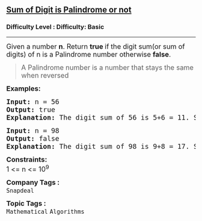 <h2><a href="https://www.geeksforgeeks.org/problems/sum-of-digit-is-pallindrome-or-not2751/1?itm_source=geeksforgeeks&itm_medium=article&itm_campaign=practice_card">Sum of Digit is Palindrome or not</a></h2><h3>Difficulty Level : Difficulty: Basic</h3><hr><div class="problems_problem_content__Xm_eO"><p><span style="font-size: 18px;">Given a number&nbsp;<strong>n</strong>. Return <strong>true </strong>if the digit sum(or sum of digits) of n is a Palindrome number otherwise <strong>false</strong>.</span></p>
<blockquote>
<p><span style="font-size: 18px;">A Palindrome number is a number that stays the same when reversed<br></span></p>
</blockquote>
<p><strong><span style="font-size: 18px;">Examples:</span></strong></p>
<pre><span style="font-size: 18px;"><strong>Input: </strong>n = 56
<strong>Output: </strong>true
<strong>Explanation: </strong>The digit sum of 56 is 5+6 = 11. Since, 11 is a palindrome number.Thus, answer is true.</span></pre>
<pre><span style="font-size: 18px;"><strong>Input: </strong>n = 98
<strong>Output: </strong>false
<strong>Explanation: </strong>The digit sum of 98 is 9+8 = 17. Since 17 is not a palindrome,thus, answer is false.</span></pre>
<p><span style="font-size: 18px;"><strong>Constraints:</strong><br>1 &lt;= n &lt;= 10<sup>9</sup></span></p></div><p><span style=font-size:18px><strong>Company Tags : </strong><br><code>Snapdeal</code>&nbsp;<br><p><span style=font-size:18px><strong>Topic Tags : </strong><br><code>Mathematical</code>&nbsp;<code>Algorithms</code>&nbsp;